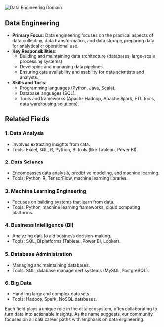 
![Data Engineering Domain](https://github.com/ogbinar/DataEngineeringPilipinas/blob/main/assets/1692040311087.png)

## Data Engineering
- **Primary Focus**: Data engineering focuses on the practical aspects of data collection, data transformation, and data storage, preparing data for analytical or operational use.
- **Key Responsibilities**: 
  - Building and maintaining data architecture (databases, large-scale processing systems).
  - Developing and managing data pipelines.
  - Ensuring data availability and usability for data scientists and analysts.
- **Skills and Tools**: 
  - Programming languages (Python, Java, Scala).
  - Database languages (SQL).
  - Tools and frameworks (Apache Hadoop, Apache Spark, ETL tools, data warehousing solutions).

## Related Fields

### 1. Data Analysis
- Involves extracting insights from data.
- Tools: Excel, SQL, R, Python, BI tools (like Tableau, Power BI).

### 2. Data Science
- Encompasses data analysis, predictive modeling, and machine learning.
- Tools: Python, R, TensorFlow, machine learning libraries.

### 3. Machine Learning Engineering
- Focuses on building systems that learn from data.
- Tools: Python, machine learning frameworks, cloud computing platforms.

### 4. Business Intelligence (BI)
- Analyzing data to aid business decision-making.
- Tools: SQL, BI platforms (Tableau, Power BI, Looker).

### 5. Database Administration
- Managing and maintaining databases.
- Tools: SQL, database management systems (MySQL, PostgreSQL).

### 6. Big Data
- Handling large and complex data sets.
- Tools: Hadoop, Spark, NoSQL databases.

Each field plays a unique role in the data ecosystem, often collaborating to turn data into actionable insights. As the name suggests, our community focuses on all data career paths with emphasis on data engineering.
